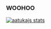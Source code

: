 ### WOOHOO

[![aatukajs stats](https://github-readme-stats.vercel.app/api?username=aatukaj)](https://github.com/anuraghazra/github-readme-stats)
